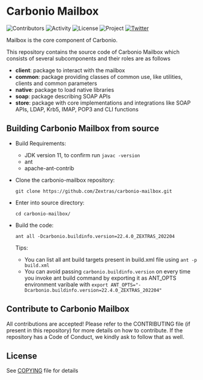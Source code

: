 # Carbonio Mailbox

![Contributors](https://img.shields.io/github/contributors/zextras/carbonio-mailbox "Contributors") ![Activity](https://img.shields.io/github/commit-activity/m/zextras/carbonio-mailbox "Activity") ![License](https://img.shields.io/badge/license-AGPL%203-green
"License") ![Project](https://img.shields.io/badge/project-carbonio-informational
"Project") [![Twitter](https://img.shields.io/twitter/url/https/twitter.com/zextras.svg?style=social&label=Follow%20%40zextras)](https://twitter.com/zextras)

Mailbox is the core component of Carbonio.

This repository contains the source code of Carbonio Mailbox which consists of several subcomponents and their roles are as follows

- **client**: package to interact with the mailbox
- **common**: package providing classes of common use, like utilities, clients and common parameters
- **native**: package to load native libraries
- **soap**: package describing SOAP APIs
- **store**: package with core implementations and integrations like SOAP APIs, LDAP, Krb5, IMAP, POP3 and CLI functions

## Building Carbonio Mailbox from source
- Build Requirements:
	 - JDK version 11, to confirm run `javac -version`
	 - ant
	 - apache-ant-contrib


- Clone the carbonio-mailbox repository:

    `git clone https://github.com/Zextras/carbonio-mailbox.git`

- Enter into source directory:

    `cd carbonio-mailbox/`

- Build the code:

	`ant all -Dcarbonio.buildinfo.version=22.4.0_ZEXTRAS_202204`

	Tips:
	- You can list all ant build targets present in build.xml file using `ant -p build.xml`
	- You can avoid passing `carbonio.buildinfo.version` on every time you invoke ant build command by exporting it as ANT_OPTS environment varibale with `export ANT_OPTS="-Dcarbonio.buildinfo.version=22.4.0_ZEXTRAS_202204"`


## Contribute to Carbonio Mailbox
All contributions are accepted! Please refer to the CONTRIBUTING file (if present in this repository) for more details on how to contribute. If the repository has a Code of Conduct, we kindly ask to follow that as well.

## License

See [COPYING](COPYING) file for details
